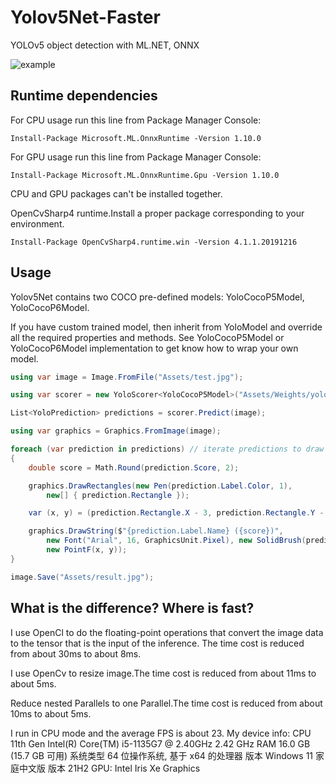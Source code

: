 # Yolov5Net-Faster
YOLOv5 object detection with ML.NET, ONNX

![example](https://github.com/mentalstack/yolov5-net/blob/master/img/result.jpg?raw=true)

## Runtime dependencies

For CPU usage run this line from Package Manager Console:

```
Install-Package Microsoft.ML.OnnxRuntime -Version 1.10.0
```

For GPU usage run this line from Package Manager Console:

```
Install-Package Microsoft.ML.OnnxRuntime.Gpu -Version 1.10.0
```

CPU and GPU packages can't be installed together.

OpenCvSharp4 runtime.Install a proper package corresponding to your environment.
```
Install-Package OpenCvSharp4.runtime.win -Version 4.1.1.20191216
``` 

## Usage

Yolov5Net contains two COCO pre-defined models: YoloCocoP5Model, YoloCocoP6Model. 

If you have custom trained model, then inherit from YoloModel and override all the required properties and methods. See YoloCocoP5Model or YoloCocoP6Model implementation to get know how to wrap your own model. 

```c#
using var image = Image.FromFile("Assets/test.jpg");

using var scorer = new YoloScorer<YoloCocoP5Model>("Assets/Weights/yolov5s.onnx");

List<YoloPrediction> predictions = scorer.Predict(image);

using var graphics = Graphics.FromImage(image);

foreach (var prediction in predictions) // iterate predictions to draw results
{
	double score = Math.Round(prediction.Score, 2);

	graphics.DrawRectangles(new Pen(prediction.Label.Color, 1),
		new[] { prediction.Rectangle });

	var (x, y) = (prediction.Rectangle.X - 3, prediction.Rectangle.Y - 23);

	graphics.DrawString($"{prediction.Label.Name} ({score})",
		new Font("Arial", 16, GraphicsUnit.Pixel), new SolidBrush(prediction.Label.Color),
		new PointF(x, y));
}

image.Save("Assets/result.jpg");
```

## What is the difference? Where is fast?
I use OpenCl to do the floating-point operations that convert the image data to the tensor that is the input of the inference.
The time cost is reduced from about 30ms to about 8ms.

I use OpenCv to resize image.The time cost is reduced from about 11ms to about 5ms.

Reduce nested Parallels to one Parallel.The time cost is reduced from about 10ms to about 5ms.

I run in CPU mode and the average FPS is about 23.
My device info:
CPU	11th Gen Intel(R) Core(TM) i5-1135G7 @ 2.40GHz   2.42 GHz
RAM	16.0 GB (15.7 GB 可用)
系统类型	64 位操作系统, 基于 x64 的处理器
版本	Windows 11 家庭中文版
版本	21H2
GPU: Intel Iris Xe Graphics